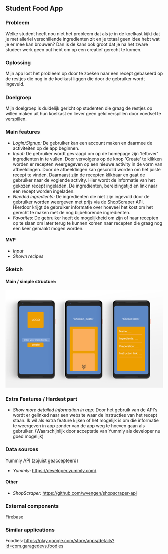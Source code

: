 ## Student Food App

### Probleem
Welke student heeft nou niet het probleem dat als je in de koelkast kijkt dat je met allerlei verschillende ingredienten zit en je totaal geen idee hebt wat je er mee kan brouwen? Dan is de kans ook groot dat je na het zware studeer werk geen put hebt om op een creatief gerecht te komen. 

### Oplossing
Mijn app lost het probleem op door te zoeken naar een recept gebaseerd op de restjes die nog in de koelkast liggen die door de gebruiker wordt ingevuld.

### Doelgroep
Mijn doelgroep is duidelijk gericht op studenten die graag de restjes op willen maken uit hun koelkast en liever geen geld verspillen door voedsel te verspillen.

### Main features
- _Login/Signup:_ De gebruiker kan een account maken en daarmee de activiteiten op de app beginnen.
- _Input:_ De gebruiker wordt gevraagd om op de homepage zijn 'leftover' ingredienten in te vullen. Door vervolgens op de knop 'Create' te klikken worden er recepten weergegeven op een nieuwe activity in de vorm van afbeeldingen. Door de afbeeldingen kan gescrolld worden om het juiste recept te vinden. Daarnaast zijn de recepten klikbaar en gaat de gebruiker naar de voglende activity. Hier wordt de informatie van het gekozen recept ingeladen. De ingredienten, bereidingstijd en link naar een recept worden ingeladen.
- _Needed ingredients:_ De ingredienten die niet zijn ingevuld door de gebruiker worden weergeven met prijs via de ShopScraper API. Hierdoor krijgt de gebruiker informatie over hoeveel het kost om het gerecht te maken met de nog bijbehorende ingredienten.
- _Favorites:_ De gebruiker heeft de mogelijkheid om zijn of haar recepten op te slaan om later terug te kunnen komen naar recepten die graag nog een keer gemaakt mogen worden.
#### MVP
- _Input_
- _Shown recipes_

### Sketch
#### Main / simple structure:
![alt text](https://github.com/tomdekr/project-01/blob/master/doc/sketch1.png)

### Extra Features / Hardest part
- _Show more detailed information in app:_ Door het gebruik van de API's wordt er gelinked naar een website waar de instructies van het recept staan. Ik wil als extra feature kijken of het mogelijk is om die informatie te weergeven in app zonder van de app weg te hoeven gaan als gebruiker. (Waarschijnlijk door acceptatie van Yummly als developer nu goed mogelijk)

### Data sources
Yummly API (zojuist geaccepteerd)
- _Yummly:_ https://developer.yummly.com/

#### Other
- _ShopScraper:_ https://github.com/wvengen/shopscraper-api

### External components
Firebase

### Similar applications
Foodies: https://play.google.com/store/apps/details?id=com.garagedevs.foodies

